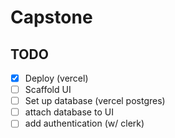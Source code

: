 # Capstone

## TODO

- [x] Deploy (vercel)
- [ ] Scaffold UI
- [ ] Set up database (vercel postgres)
- [ ] attach database to UI
- [ ] add authentication (w/ clerk)
